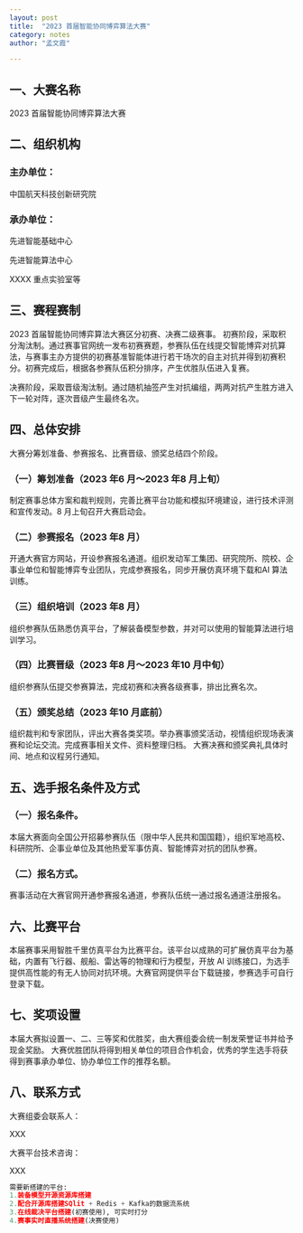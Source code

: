 ```yaml
---
layout: post
title:  "2023 首届智能协同博弈算法大赛"      
category: notes
author: "孟文霞"

---
```

## 一、大赛名称
2023 首届智能协同博弈算法大赛

## 二、组织机构
### 主办单位： 
中国航天科技创新研究院

### 承办单位：
先进智能基础中心

先进智能算法中心

XXXX 重点实验室等

## 三、赛程赛制
2023 首届智能协同博弈算法大赛区分初赛、决赛二级赛事。
初赛阶段，采取积分淘汰制。通过赛事官网统一发布初赛赛题，参赛队伍在线提交智能博弈对抗算法，与赛事主办方提供的初赛基准智能体进行若干场次的自主对抗并得到初赛积分。初赛完成后，根据各参赛队伍积分排序，产生优胜队伍进入复赛。

决赛阶段，采取晋级淘汰制。通过随机抽签产生对抗编组，两两对抗产生胜方进入下一轮对阵，逐次晋级产生最终名次。

## 四、总体安排
大赛分筹划准备、参赛报名、比赛晋级、颁奖总结四个阶段。
### （一）筹划准备（2023 年6 月～2023 年8 月上旬）
制定赛事总体方案和裁判规则，完善比赛平台功能和模拟环境建设，进行技术评测和宣传发动。8 月上旬召开大赛启动会。
### （二）参赛报名（2023 年8 月）
开通大赛官方网站，开设参赛报名通道。组织发动军工集团、研究院所、院校、企事业单位和智能博弈专业团队，完成参赛报名，同步开展仿真环境下载和AI 算法训练。
### （三）组织培训（2023 年8 月）
组织参赛队伍熟悉仿真平台，了解装备模型参数，并对可以使用的智能算法进行培训学习。
### （四）比赛晋级（2023 年8 月～2023 年10 月中旬）
组织参赛队伍提交参赛算法，完成初赛和决赛各级赛事，排出比赛名次。
### （五）颁奖总结（2023 年10 月底前）
组织裁判和专家团队，评出大赛各类奖项。举办赛事颁奖活动，视情组织现场表演赛和论坛交流。完成赛事相关文件、资料整理归档。
大赛决赛和颁奖典礼具体时间、地点和议程另行通知。

## 五、选手报名条件及方式
### （一）报名条件。
本届大赛面向全国公开招募参赛队伍（限中华人民共和国国籍），组织军地高校、科研院所、企事业单位及其他热爱军事仿真、智能博弈对抗的团队参赛。
### （二）报名方式。
赛事活动在大赛官网开通参赛报名通道，参赛队伍统一通过报名通道注册报名。

## 六、比赛平台
本届赛事采用智胜千里仿真平台为比赛平台。该平台以成熟的可扩展仿真平台为基础，内置有飞行器、舰船、雷达等的物理和行为模型，开放 AI 训练接口，为选手提供高性能的有无人协同对抗环境。大赛官网提供平台下载链接，参赛选手可自行登录下载。

## 七、奖项设置
本届大赛拟设置一、二、三等奖和优胜奖，由大赛组委会统一制发荣誉证书并给予现金奖励。
大赛优胜团队将得到相关单位的项目合作机会，优秀的学生选手将获得到赛事承办单位、协办单位工作的推荐名额。

## 八、联系方式
大赛组委会联系人：

XXX 

大赛平台技术咨询：

XXX

```python
需要新搭建的平台:
1.装备模型开源资源库搭建
2.配合开源库搭建SQlit + Redis + Kafka的数据流系统
3.在线裁决平台搭建(初赛使用), 可实时打分
4.赛事实时直播系统搭建(决赛使用)
```